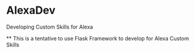 # AlexaDev
Developing Custom Skills for Alexa

** This is a tentative to use Flask Framework to develop for Alexa Custom Skills
